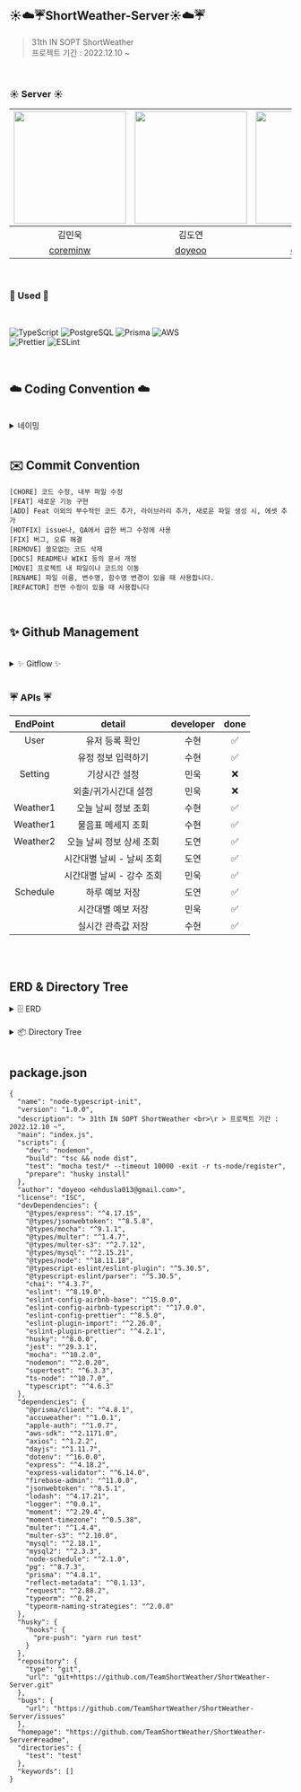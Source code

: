 ## ☀️☁️☔️ShortWeather-Server☀️☁️☔️

> 31th IN SOPT ShortWeather <br>
> 프로젝트 기간 : 2022.12.10 ~ 

<br>

### <strong> ☀️ Server ☀️ </strong>

| <img src="https://avatars.githubusercontent.com/u/82046935?v=4" width="200">|<img src="https://avatars.githubusercontent.com/u/81256252?v=4" width="200">|<img src="https://avatars.githubusercontent.com/u/70002218?v=4" width="200">|
| :-----------------------------------: | :-----------------------------------------------: | :-----------------------------------------------:
|                김민욱                 |                      김도연                       |                      강수현                       |
| [  coreminw ](https://github.com/coreminw) | [  doyeoo ](https://github.com/doyeoo) | [  onpyeong ](https://github.com/onpyeong) |

<br>

### <strong> 🏃 Used 🏃 </strong>
<br>
<p>
<img alt="TypeScript" src="https://img.shields.io/badge/typescript-%23007ACC.svg?style=for-the-badge&logo=typescript&logoColor=white"/>
<img alt="PostgreSQL" src="https://img.shields.io/badge/PostgreSQL-4169E1.svg?style=for-the-badge&logo=postgresql&logoColor=white"/>
<img alt="Prisma" src="https://img.shields.io/badge/Prisma-2D3748.svg?style=for-the-badge&logo=Prisma&logoColor=white"/>
<img alt="AWS" src="https://img.shields.io/badge/AWS-%23FF9900.svg?style=for-the-badge&logo=amazon-aws&logoColor=white"/><br>
<img alt="Prettier" src="https://img.shields.io/badge/Prettier-F7B93E.svg?style=for-the-badge&logo=Prettier&logoColor=black"/>
<img alt="ESLint" src="https://img.shields.io/badge/ESLint-4B32C3.svg?style=for-the-badge&logo=ESLint&logoColor=white"/>
</p>
  
<br>

## ☁️ Coding Convention ☁️
<br>
<details markdown="1">
<summary>네이밍</summary>

### DB

- DB 이름은 **UpperCamelCase**를 사용합니다.

<br>

### 함수, 변수, 타입
- 함수와 변수에는 **lowerCamelCase**를 사용합니다.
- 함수명은 동사로 시작합니다.
- 타입명은 **파스칼케이스**를 사용합니다.
  - interface이름에 I를 붙이지 않습니다.
- 기본 클래스 파일을 생성하거나 컴포넌트를 생성할 때는 약어 규칙에 따라 네이밍합니다.  

<br>

### 변수 네이밍

- `날씨` → weather
- `유저` → user 
- `배열을 담은 변수`→ ~s(복수형)
- `상태` → status 

---
</details>

<br>

## ✉️ Commit Convention

```
[CHORE] 코드 수정, 내부 파일 수정 
[FEAT] 새로운 기능 구현 
[ADD] Feat 이외의 부수적인 코드 추가, 라이브러리 추가, 새로운 파일 생성 시, 에셋 추가
[HOTFIX] issue나, QA에서 급한 버그 수정에 사용
[FIX] 버그, 오류 해결
[REMOVE] 쓸모없는 코드 삭제 
[DOCS] README나 WIKI 등의 문서 개정
[MOVE] 프로젝트 내 파일이나 코드의 이동 
[RENAME] 파일 이름, 변수명, 함수명 변경이 있을 때 사용합니다. 
[REFACTOR] 전면 수정이 있을 때 사용합니다 
```
<br>

## ✨ Github Management
<br>

<details>
<summary> ✨ Gitflow ✨ </summary>
<div markdown="1">  

```
1. Issue를 생성한다.
2. 깃 컨벤션에 맞게 Branch를 생성한다.
3. Add - Commit - Push - Pull Request 의 과정을 거친다.
4. Pull Request가 작성되면 작성자 이외의 다른 팀원이 Code Review를 한다.
5. Code Review가 완료되면 Pull Request 작성자가 develop Branch로 merge 한다.
6. merge된 Branch는 삭제한다.
7. 종료된 Issue와 Pull Request의 Label과 Project를 관리한다.
```
	
### 🌴 브랜치
---
#### 📌 브랜치 단위
- 브랜치 단위 = 이슈 단위 = PR단위

#### 📌 브랜치명
- 브랜치는 뷰 단위로 생성합니다.
- 브랜치 규칙 → feature/#이슈번호-탭-기능간략설명
- `ex) feature/#1-postLike`
- 탭이름 - Weather, User
- 공통적인 것 작업 - Global
    - feature/chore/fix/network

<br>
	
### 💡 이슈, PR 규칙
---
	
#### 📌 Issue명 = PR명
- [FEAT] - 기능 구현
- [FIX] - 버그 수정
- [REFACTOR] - 코드 리팩토링(결과물은 같지만 코드의 향상)
- [CHORE] - 수정
- [ADD] - 세팅 및 라이브러리 추가

</details>

<br>

### <strong> ☔️ APIs ☔️ </strong>
|   EndPoint   |               detail               | developer | done |
| :------: | :--------------------------------: | :-------: |:--: |
|   User  |       유저 등록 확인       |   수현    |  ✅  |
|         |       유정 정보 입력하기       |   수현    |  ✅  |
|   Setting   |       기상시간 설정       |   민욱    |  ❌  |
|         |       외출/귀가시간대 설정       |   민욱    |  ❌  |
|   Weather1   |       오늘 날씨 정보 조회       |   수현    |  ✅  |
|   Weather1   |       물음표 메세지 조회       |   수현    |  ✅  |
|   Weather2   |       오늘 날씨 정보 상세 조회       |   도연    |  ✅  |
|         |       시간대별 날씨 - 날씨 조회       |   도연    |  ✅  |
|         |       시간대별 날씨 - 강수 조회       |   민욱    |  ✅  |
|   Schedule   |       하루 예보 저장       |   도연    |  ✅  |
|         |       시간대별 예보 저장       |   민욱    |  ✅  |
|         |       실시간 관측값 저장       |   수현    |  ✅  |


<br>



<br>

## <strong> ERD & Directory Tree</strong>
<details>
<summary>🗄 ERD</summary>

<img alt="스크린샷 2023-01-13 04 45 51" src="https://user-images.githubusercontent.com/81256252/212165910-8e634d2b-35c7-4130-a609-3baaf27144b7.png">

</details>
<br>
<details>
<summary>📦 Directory Tree</summary>

```
	
├── tsconfig.json
├── nodemone.json
├── package.json
└── src
    ├── config
    ├── controllers
    ├── interfaces
    ├── loaders
    ├── middleware
    ├── modules
    ├── routes
    ├── service
    └──  index.ts
└── test

```
</details>
<br>

## <strong>package.json</strong>
```
{
  "name": "node-typescript-init",
  "version": "1.0.0",
  "description": "> 31th IN SOPT ShortWeather <br>\r > 프로젝트 기간 : 2022.12.10 ~",
  "main": "index.js",
  "scripts": {
    "dev": "nodemon",
    "build": "tsc && node dist",
    "test": "mocha test/* --timeout 10000 -exit -r ts-node/register",
    "prepare": "husky install"
  },
  "author": "doyeoo <ehdusla013@gmail.com>",
  "license": "ISC",
  "devDependencies": {
    "@types/express": "^4.17.15",
    "@types/jsonwebtoken": "^8.5.8",
    "@types/mocha": "^9.1.1",
    "@types/multer": "^1.4.7",
    "@types/multer-s3": "^2.7.12",
    "@types/mysql": "^2.15.21",
    "@types/node": "^18.11.18",
    "@typescript-eslint/eslint-plugin": "^5.30.5",
    "@typescript-eslint/parser": "^5.30.5",
    "chai": "^4.3.7",
    "eslint": "^8.19.0",
    "eslint-config-airbnb-base": "^15.0.0",
    "eslint-config-airbnb-typescript": "^17.0.0",
    "eslint-config-prettier": "^8.5.0",
    "eslint-plugin-import": "^2.26.0",
    "eslint-plugin-prettier": "^4.2.1",
    "husky": "^8.0.0",
    "jest": "^29.3.1",
    "mocha": "^10.2.0",
    "nodemon": "^2.0.20",
    "supertest": "^6.3.3",
    "ts-node": "^10.7.0",
    "typescript": "^4.6.3"
  },
  "dependencies": {
    "@prisma/client": "^4.8.1",
    "accuweather": "^1.0.1",
    "apple-auth": "^1.0.7",
    "aws-sdk": "^2.1171.0",
    "axios": "^1.2.2",
    "dayjs": "^1.11.7",
    "dotenv": "^16.0.0",
    "express": "^4.18.2",
    "express-validator": "^6.14.0",
    "firebase-admin": "^11.0.0",
    "jsonwebtoken": "^8.5.1",
    "lodash": "^4.17.21",
    "logger": "^0.0.1",
    "moment": "^2.29.4",
    "moment-timezone": "^0.5.38",
    "multer": "^1.4.4",
    "multer-s3": "^2.10.0",
    "mysql": "^2.18.1",
    "mysql2": "^2.3.3",
    "node-schedule": "^2.1.0",
    "pg": "^8.7.3",
    "prisma": "^4.8.1",
    "reflect-metadata": "^0.1.13",
    "request": "^2.88.2",
    "typeorm": "^0.2",
    "typeorm-naming-strategies": "^2.0.0"
  },
  "husky": {
    "hooks": {
      "pre-push": "yarn run test"
    }
  },
  "repository": {
    "type": "git",
    "url": "git+https://github.com/TeamShortWeather/ShortWeather-Server.git"
  },
  "bugs": {
    "url": "https://github.com/TeamShortWeather/ShortWeather-Server/issues"
  },
  "homepage": "https://github.com/TeamShortWeather/ShortWeather-Server#readme",
  "directories": {
    "test": "test"
  },
  "keywords": []
}
```
